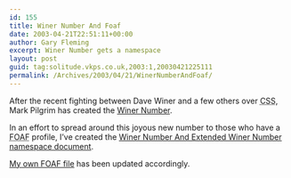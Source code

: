 ```yaml
---
id: 155
title: Winer Number And Foaf
date: 2003-04-21T22:51:11+00:00
author: Gary Fleming
excerpt: Winer Number gets a namespace
layout: post
guid: tag:solitude.vkps.co.uk,2003:1,20030421225111
permalink: /Archives/2003/04/21/WinerNumberAndFoaf/
---
```

After the recent fighting between Dave Winer and a few others over <acronym title="Cascading Style Sheets">CSS</acronym>, Mark Pilgrim has created the [Winer Number](http://diveintomark.org/archives/2003/04/21/whats_your_winer_number.html).

In an effort to spread around this joyous new number to those who have a <acronym title="Friend Of A Friend">FOAF</acronym> profile, I&#8217;ve created the [Winer Number And Extended Winer Number namespace document](http://www.vkps.co.uk/Public/EWN/).

[My own FOAF file](http://solitude.vkps.co.uk/foaf.rdf) has been updated accordingly.
